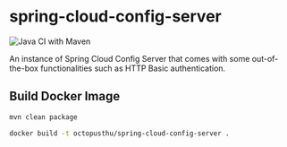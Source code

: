 # spring-cloud-config-server

![Java CI with Maven](https://github.com/octopusthu/spring-cloud-config-server/actions/workflows/maven.yml/badge.svg)

An instance of Spring Cloud Config Server that comes with some out-of-the-box functionalities such as HTTP Basic authentication.

## Build Docker Image

```bash
mvn clean package

docker build -t octopusthu/spring-cloud-config-server .
```
